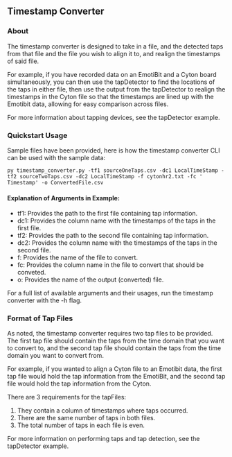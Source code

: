 ## Timestamp Converter
### About
The timestamp converter is designed to take in a file, and the detected taps from that file and the file you wish to align it to, and realign the timestamps of said file.

For example, if you have recorded data on an EmotiBit and a Cyton board simultaneously, you can then use the tapDetector to find the locations of the taps in either file, then use the output from the tapDetector to realign the timestamps in the Cyton file so that the timestamps are lined up with the Emotibit data, allowing for easy comparison across files.

For more information about tapping devices, see the tapDetector example.

### Quickstart Usage
Sample files have been provided, here is how the timestamp converter CLI can be used with the sample data:

```py timestamp_converter.py -tf1 sourceOneTaps.csv -dc1 LocalTimeStamp -tf2 sourceTwoTaps.csv -dc2 LocalTimeStamp -f cytonhr2.txt -fc ' Timestamp' -o ConvertedFile.csv```

#### Explanation of Arguments in Example:
- tf1: Provides the path to the first file containing tap information.
- dc1: Provides the column name with the timestamps of the taps in the first file.
- tf2: Provides the path to the second file containing tap information.
- dc2: Provides the column name with the timestamps of the taps in the second file.
- f: Provides the name of the file to convert.
- fc: Provides the column name in the file to convert that should be conveted.
- o: Provides the name of the output (converted) file.

For a full list of available arguments and their usages, run the timestamp converter with the -h flag.

### Format of Tap Files
As noted, the timestamp converter requires two tap files to be provided. The first tap file should contain the taps from the time domain that you want to convert to, and the second tap file should contain the taps from the time domain you want to convert from. 

For example, if you wanted to align a Cyton file to an Emotibit data, the first tap file would hold the tap information from the EmotiBit, and the second tap file would hold the tap information from the Cyton.

There are 3 requirements for the tapFiles:
1. They contain a column of timestamps where taps occurred.
1. There are the same number of taps in both files.
1. The total number of taps in each file is even.

For more information on performing taps and tap detection, see the tapDetector example.